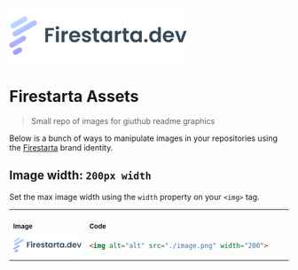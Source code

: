 <picture>
<source media="(prefers-color-scheme: dark)" srcset="./assets/logo-dark.png">
<img alt="Firestarta.dev" src="./assets/logo-light.png" width="320">
</picture>

# Firestarta Assets
> Small repo of images for giuthub readme graphics

Below is a bunch of ways to manipulate images in your repositories using the [Firestarta](https://firestarta.dev) brand identity.


## Image width: `200px width`
Set the max image width using the `width` property on your `<img>` tag.

<table>
<tr>
<th align="left">
<img width="441" height="1">
<small>
Image
</small>
</th>
<th align="left">
<img width="441" height="1">
<small>
Code
</small>
</th>
</tr>
<tr>
<td>

<picture>
<source media="(prefers-color-scheme: dark)" srcset="./assets/logo-dark.png">
<img alt="Firestarta.dev" src="./assets/logo-light.png" width="200">
</picture>
</td>
<td>

```html
<img alt="alt" src="./image.png" width="200">
```
</td>
</tr>

</table>

